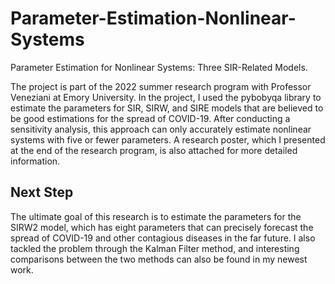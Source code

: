 # Parameter-Estimation-Nonlinear-Systems
Parameter Estimation for Nonlinear Systems: Three SIR-Related Models.


The project is part of the 2022 summer research program with Professor Veneziani at Emory University. In the project, I used the pybobyqa library to estimate the parameters for SIR, SIRW, and SIRE models that are believed to be good estimations for the spread of COVID-19. After conducting a sensitivity analysis, this approach can only accurately estimate nonlinear systems with five or fewer parameters. A research poster, which I presented at the end of the research program, is also attached for more detailed information.
## Next Step
The ultimate goal of this research is to estimate the parameters for the SIRW2 model, which has eight parameters that can precisely forecast the spread of COVID-19 and other contagious diseases in the far future. I also tackled the problem through the Kalman Filter method, and interesting comparisons between the two methods can also be found in my newest work.  
